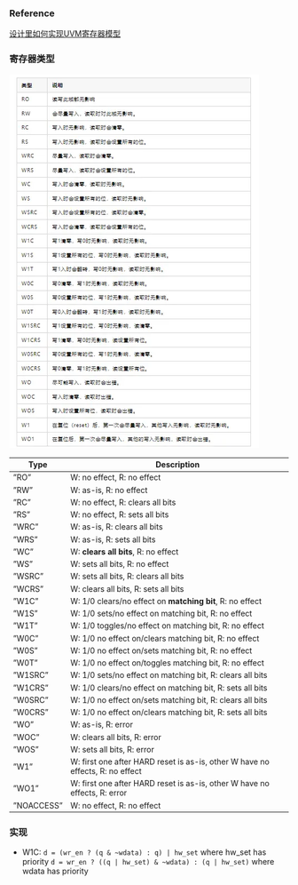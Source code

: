 ### Reference
[设计里如何实现UVM寄存器模型](https://aijishu.com/a/1060000000328459)

### 寄存器类型
![](Register.assets\23495115-5c2404a2eec9454d.png)

| Type | Description |
| - | - |
|”RO”|	W: no effect, R: no effect| 
|”RW”|	W: as-is, R: no effect |
|”RC” |	W: no effect, R: clears all bits |
|”RS”|	W: no effect, R: sets all bits|
|”WRC”|	W: as-is, R: clears all bits|
|”WRS”|	W: as-is, R: sets all bits|
|”WC”|	W: **clears all bits**, R: no effect|
|”WS”|	W: sets all bits, R: no effect|
|”WSRC”|	W: sets all bits, R: clears all bits|
|”WCRS”|	W: clears all bits, R: sets all bits|
|”W1C”|	W: 1/0 clears/no effect on **matching bit**, R: no effect|
|”W1S”|	W: 1/0 sets/no effect on matching bit, R: no effect|
|”W1T”|	W: 1/0 toggles/no effect on matching bit, R: no effect|
|”W0C”|	W: 1/0 no effect on/clears matching bit, R: no effect|
|”W0S”|	W: 1/0 no effect on/sets matching bit, R: no effect|
|”W0T”|	W: 1/0 no effect on/toggles matching bit, R: no effect|
|”W1SRC”|	W: 1/0 sets/no effect on matching bit, R: clears all bits|
|”W1CRS”|	W: 1/0 clears/no effect on matching bit, R: sets all bits|
|”W0SRC”|	W: 1/0 no effect on/sets matching bit, R: clears all bits|
|”W0CRS”|	W: 1/0 no effect on/clears matching bit, R: sets all bits|
|”WO”|	W: as-is, R: error|
|”WOC”|	W: clears all bits, R: error|
|”WOS”|	W: sets all bits, R: error|
|”W1”|	W: first one after HARD reset is as-is, other W have no effects, R: no effect|
|”WO1”|	W: first one after HARD reset is as-is, other W have no effects, R: error|
|”NOACCESS”|	W: no effect, R: no effect|
### 实现
* W1C:
`d = (wr_en ? (q & ~wdata) : q) | hw_set` where hw_set has priority
`d = wr_en ? ((q | hw_set) & ~wdata) : (q | hw_set)` where wdata has priority
